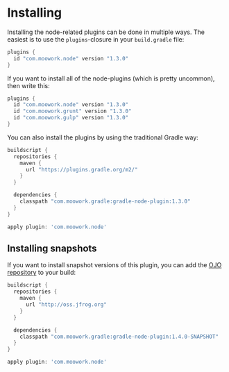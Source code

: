 # Installing

Installing the node-related plugins can be done in multiple ways. The easiest is to use the `plugins`-closure 
in your `build.gradle` file:

```gradle
plugins {
  id "com.moowork.node" version "1.3.0"
}
```

If you want to install all of the node-plugins (which is pretty uncommon), then write this:

```gradle
plugins {
  id "com.moowork.node" version "1.3.0"
  id "com.moowork.grunt" version "1.3.0"
  id "com.moowork.gulp" version "1.3.0"
}
```

You can also install the plugins by using the traditional Gradle way:

```gradle
buildscript {
  repositories {
    maven {
      url "https://plugins.gradle.org/m2/"
    } 
  }

  dependencies {
    classpath "com.moowork.gradle:gradle-node-plugin:1.3.0"
  }
}

apply plugin: 'com.moowork.node'
```


## Installing snapshots

If you want to install snapshot versions of this plugin, you can add the [OJO repository](http://oss.jfrog.org)
to your build:

```gradle
buildscript {
  repositories {
    maven {
      url "http://oss.jfrog.org"
    } 
  }

  dependencies {
    classpath "com.moowork.gradle:gradle-node-plugin:1.4.0-SNAPSHOT"
  }
}

apply plugin: 'com.moowork.node'
```
